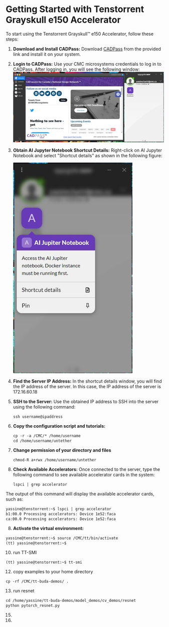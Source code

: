 # Getting Started with Tenstorrent Grayskull e150 Accelerator
To start using the Tenstorrent Grayskull™ e150 Accelerator, follow these steps:
1. **Download and Install CADPass:**
   Download [CADPass](https://www.cmc.ca/cadpass/) from the provided link and install it on your system.
   
2. **Login to CADPass:**
   Use your CMC microsystems credentials to log in to CADPass. After logging in, you will see the following window:
   ![Image Alt Text](https://github.com/cmcmicrosystems/Untether-tsunAImi-Accelerator/blob/main/cadpass.JPG)
   
3. **Obtain AI Jupyter Notebook Shortcut Details:**
   Right-click on AI Jupyter Notebook and select "Shortcut details" as shown in the following figure:

   ![Image Alt Text](https://github.com/cmcmicrosystems/Untether-tsunAImi-Accelerator/blob/main/cadpass1.JPG)
   
4. **Find the Server IP Address:**
   In the shortcut details window, you will find the IP address of the server. In this case, the IP address of the server is 172.16.60.18    
5. **SSH to the Server:**
   Use the obtained IP address to SSH into the server using the following command:
   ```
   ssh username@ipaddress                     
   ```
6. **Copy the configuration script and tutorials:**
   ```
   cp -r -a /CMC/* /home/username
   cd /home/username/untether
   ```
7. **Change permission of your directory and files**
   ```
   chmod-R a+rwx /home/username/untether
   ```   
8. **Check Available Accelerators:**
Once connected to the server, type the following command to see available accelerator cards in the system:
   ```
   lspci | grep accelerator
   ```
The output of this command will display the available accelerator cards, such as:
   ```
   yassine@tenstorrent:~$ lspci | grep accelerator
b1:00.0 Processing accelerators: Device 1e52:faca
ca:00.0 Processing accelerators: Device 1e52:faca
   ```
8. **Activate the virtual environment:**
``` 
yassine@tenstorrent:~$ source /CMC/tt/bin/activate
(tt) yassine@tenstorrent:~$
```
10. run TT-SMI
```
(tt) yassine@tenstorrent:~$ tt-smi
```
12. copy examples to your home directory
```
cp -rf /CMC/tt-buda-demos/ .
```
13. run resnet
``` 
cd /home/yassine/tt-buda-demos/model_demos/cv_demos/resnet
python pytorch_resnet.py
```
15. 
16. 

